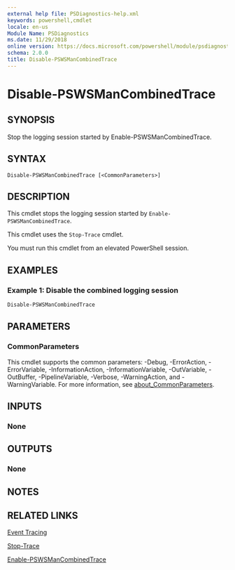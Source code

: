 ```yaml
---
external help file: PSDiagnostics-help.xml
keywords: powershell,cmdlet
locale: en-us
Module Name: PSDiagnostics
ms.date: 11/29/2018
online version: https://docs.microsoft.com/powershell/module/psdiagnostics/disable-pswsmancombinedtrace?view=powershell-6&WT.mc_id=ps-gethelp
schema: 2.0.0
title: Disable-PSWSManCombinedTrace
---
```

# Disable-PSWSManCombinedTrace

## SYNOPSIS
Stop the logging session started by Enable-PSWSManCombinedTrace.

## SYNTAX

```
Disable-PSWSManCombinedTrace [<CommonParameters>]
```

## DESCRIPTION

This cmdlet stops the logging session started by `Enable-PSWSManCombinedTrace`.

This cmdlet uses the `Stop-Trace` cmdlet.

You must run this cmdlet from an elevated PowerShell session.

## EXAMPLES

### Example 1: Disable the combined logging session

```powershell
Disable-PSWSManCombinedTrace
```

## PARAMETERS

### CommonParameters

This cmdlet supports the common parameters: -Debug, -ErrorAction, -ErrorVariable,
-InformationAction, -InformationVariable, -OutVariable, -OutBuffer, -PipelineVariable, -Verbose,
-WarningAction, and -WarningVariable. For more information, see
[about_CommonParameters](https://go.microsoft.com/fwlink/?LinkID=113216).

## INPUTS

### None

## OUTPUTS

### None

## NOTES

## RELATED LINKS

[Event Tracing](/windows/desktop/ETW/event-tracing-portal)

[Stop-Trace](stop-trace.md)

[Enable-PSWSManCombinedTrace](Enable-PSWSManCombinedTrace.md)

